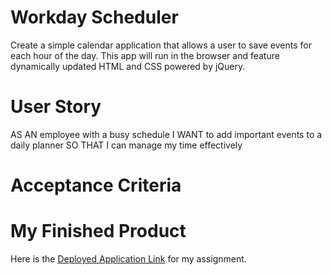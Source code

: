 # Workday Scheduler 

Create a simple calendar application that allows a user to save events for each hour of the day. This app will run in the browser and feature dynamically updated HTML and CSS powered by jQuery.

# User Story 
AS AN employee with a busy schedule
I WANT to add important events to a daily planner
SO THAT I can manage my time effectively

 
# Acceptance Criteria 





# My Finished Product
Here is the [Deployed Application Link](https://dgib21.github.io/javascriptQuiz/) for my assignment. 



